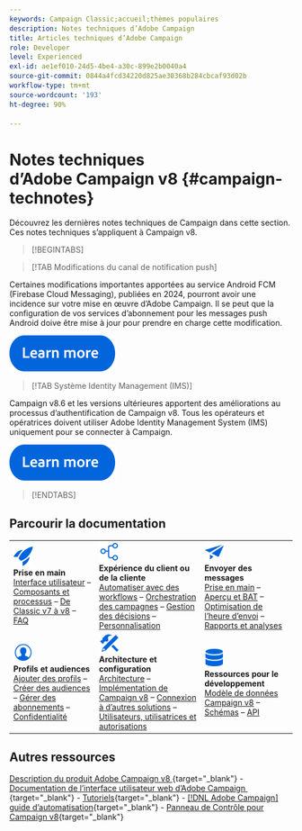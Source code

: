 ```yaml
---
keywords: Campaign Classic;accueil;thèmes populaires
description: Notes techniques d’Adobe Campaign
title: Articles techniques d’Adobe Campaign
role: Developer
level: Experienced
exl-id: ae1ef010-24d5-4be4-a30c-899e2b0040a4
source-git-commit: 0844a4fcd34220d825ae30368b284cbcaf93d02b
workflow-type: tm+mt
source-wordcount: '193'
ht-degree: 90%

---
```


# Notes techniques d’Adobe Campaign v8 {#campaign-technotes}

Découvrez les dernières notes techniques de Campaign dans cette section. Ces notes techniques s’appliquent à Campaign v8.

>[!BEGINTABS]

>[!TAB Modifications du canal de notification push]

Certaines modifications importantes apportées au service Android FCM (Firebase Cloud Messaging), publiées en 2024, pourront avoir une incidence sur votre mise en œuvre d’Adobe Campaign. Il se peut que la configuration de vos services d’abonnement pour les messages push Android doive être mise à jour pour prendre en charge cette modification.


[![Image](../v8//assets/do-not-localize/learn-more-button.svg)](upgrades/push-technote.md)


>[!TAB Système Identity Management (IMS)]

Campaign v8.6 et les versions ultérieures apportent des améliorations au processus d’authentification de Campaign v8. Tous les opérateurs et opératrices doivent utiliser Adobe Identity Management System (IMS) uniquement pour se connecter à Campaign.

[![Image](../v8/assets/do-not-localize/learn-more-button.svg)](upgrades/migrate-users-to-ims.md)

>[!ENDTABS]

## Parcourir la documentation

<table style="table-layout:auto">
  <tr style="border: 0;">
    <td>
      <img src="../v8/assets/do-not-localize/icon-start.svg" width="35px">
    <br/>
      <strong>Prise en main</strong><br/> <a href="../v8/start/campaign-ui.md">Interface utilisateur</a> – <a href="../v8/start/ac-components.md">Composants et processus</a> – <a href="../v8/start/v7-to-v8.md">De Classic v7 à v8</a> – <a href="../v8/start/campaign-faq.md">FAQ</a>
    </td>
    <td>
      <img src="../v8/assets/do-not-localize/icon-experience.svg" width="35px">
    <br/>
      <strong>Expérience du client ou de la cliente</strong><br/> <a href="../automation/workflow/about-workflows.md" target="_blank">Automatiser avec des workflows</a> – <a href="../automation/campaigns/set-up-campaigns.md" target="_blank">Orchestration des campagnes</a> – <a href="../v8/interaction/interaction.md">Gestion des décisions</a> – <a href="../v8/send/personalize.md">Personnalisation</a>
    </td>
    <td>
      <img src="../v8/assets/do-not-localize/icon-send.svg" width="35px">
    <br/>
      <strong>Envoyer des messages</strong><br/> <a href="../v8/start/create-message.md">Prise en main</a> – <a href="../v8/send/preview-and-proof.md">Aperçu et BAT</a> – <a href="../v8/send/predictive.md">Optimisation de l’heure d’envoi</a> – <a href="../v8/reporting/gs-reporting.md">Rapports et analyses</a>
    </td>
  </tr>
  <tr style="border: 0;">
    <td>
      <img src="../v8/assets/do-not-localize/icon_profile-audience.svg" width="35px">
    <br/>
      <strong>Profils et audiences</strong><br/> <a href="../v8/audiences/create-profiles.md">Ajouter des profils</a> – <a href="../v8/audiences/create-audiences.md">Créer des audiences</a> – <a href="../v8/start/subscriptions.md">Gérer des abonnements</a> – <a href="../v8/start/privacy.md">Confidentialité</a>
    </td>
    <td>
      <img src="../v8/assets/do-not-localize/icon-configure.svg" width="35px">
    <br/>
      <strong>Architecture et configuration</strong><br/> <a href="../v8/architecture/architecture.md">Architecture</a> – <a href="../v8/start/implement.md">Implémentation de Campaign v8</a> – <a href="../v8/connect/integration.md">Connexion à d’autres solutions</a> – <a href="../v8/start/gs-permissions.md">Utilisateurs, utilisatrices et autorisations</a>
    </td>
    <td>
      <img src="../v8/assets/do-not-localize/icon-dev.svg" width="35px">
    <br/>
      <strong>Ressources pour le développement</strong><br/> <a href="../v8/dev/datamodel.md">Modèle de données Campaign v8</a> – <a href="../v8/dev/schemas.md">Schémas</a> – <a href="../v8/dev/api.md">API</a>
    </td>
  </tr>
</table>

## Autres ressources

[Description du produit Adobe Campaign v8 &#x200B;](https://helpx.adobe.com/fr/legal/product-descriptions/adobe-campaign-managed-cloud-services.html){target="_blank"} - [Documentation de l’interface utilisateur web d’Adobe Campaign &#x200B;](https://experienceleague.adobe.com/docs/campaign-web/v8/campaign-web-home.html?lang=fr){target="_blank"} - [Tutoriels](https://experienceleague.adobe.com/docs/campaign-learn/tutorials/overview.html?lang=fr){target="_blank"} - [[!DNL Adobe Campaign] guide d’automatisation](https://experienceleague.adobe.com/docs/campaign/automation/home.html?lang=fr){target="_blank"} - [Panneau de Contrôle pour Campaign v8](https://experienceleague.adobe.com/docs/control-panel/using/discover-control-panel/key-features.html?lang=fr){target="_blank"}

